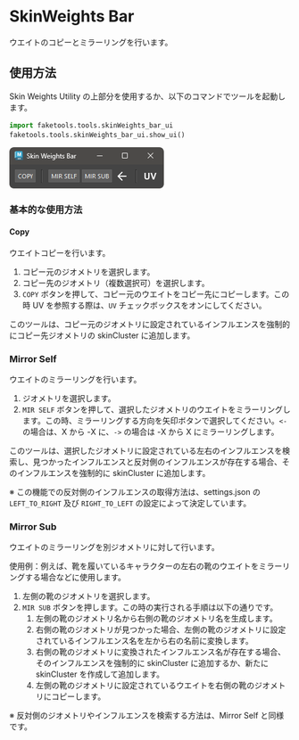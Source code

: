 # SkinWeights Bar

ウエイトのコピーとミラーリングを行います。


## 使用方法

Skin Weights Utility の上部分を使用するか、以下のコマンドでツールを起動します。

```python
import faketools.tools.skinWeights_bar_ui
faketools.tools.skinWeights_bar_ui.show_ui()
```

![image001](images/skinWeights_bar/image001.png)

### 基本的な使用方法

#### Copy

ウエイトコピーを行います。

1. コピー元のジオメトリを選択します。
2. コピー先のジオメトリ（複数選択可）を選択します。
3. `COPY` ボタンを押して、コピー元のウエイトをコピー先にコピーします。この時 UV を参照する際は、`UV` チェックボックスをオンにしてください。

このツールは、コピー元のジオメトリに設定されているインフルエンスを強制的にコピー先ジオメトリの skinCluster に追加します。

### Mirror Self

ウエイトのミラーリングを行います。

1. ジオメトリを選択します。
2. `MIR SELF` ボタンを押して、選択したジオメトリのウエイトをミラーリングします。この時、ミラーリングする方向を矢印ボタンで選択してください。`<-` の場合は、X から -X に、`->` の場合は -X から X にミラーリングします。
   
このツールは、選択したジオメトリに設定されている左右のインフルエンスを検索し、見つかったインフルエンスと反対側のインフルエンスが存在する場合、そのインフルエンスを強制的に skinCluster に追加します。

※ この機能での反対側のインフルエンスの取得方法は、settings.json の `LEFT_TO_RIGHT` 及び `RIGHT_TO_LEFT` の設定によって決定しています。

### Mirror Sub

ウエイトのミラーリングを別ジオメトリに対して行います。

使用例：例えば、靴を履いているキャラクターの左右の靴のウエイトをミラーリングする場合などに使用します。

1. 左側の靴のジオメトリを選択します。
2. `MIR SUB` ボタンを押します。この時の実行される手順は以下の通りです。
   1. 左側の靴のジオメトリ名から右側の靴のジオメトリ名を生成します。
   2. 右側の靴のジオメトリが見つかった場合、左側の靴のジオメトリに設定されているインフルエンス名を左から右の名前に変換します。
   3. 右側の靴のジオメトリに変換されたインフルエンス名が存在する場合、そのインフルエンスを強制的に skinCluster に追加するか、新たに skinCluster を作成して追加します。
   4. 左側の靴のジオメトリに設定されているウエイトを右側の靴のジオメトリにコピーします。

※ 反対側のジオメトリやインフルエンスを検索する方法は、Mirror Self と同様です。